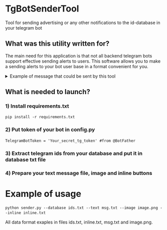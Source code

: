 # TgBotSenderTool
Tool for sending advertising or any other notifications to the id-database in your telegram bot

## What was this utility written for?
The main need for this application is that not all backend telegram bots support effective sending alerts to users. This software allows you to make a sending alerts to your bot user base in a format convenient for you.

<details> <summary>Example of message that could be sent by this tool</summary>
<div align="center">
    <img src="images/preview.png" />
</div></details> 

## What is needed to launch?

### 1) Install requirements.txt
```
pip install -r requirements.txt
```
### 2) Put token of your bot in config.py
```
TelegramBotToken = 'Your_secret_tg_token' #from @BotFather
```
### 3) Extract telegram ids from your database and put it in database txt file
### 4) Prepare your text message file, image and inline buttons

# Example of usage

```
python sender.py --database ids.txt --text msg.txt --image image.png --inline inline.txt
```

All data format exaples in files ids.txt, inline.txt, msg.txt and image.png.


